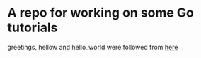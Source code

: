 # A repo for working on some Go tutorials

greetings, hellow and hello_world were followed from [here](https://go.dev/doc/tutorial/module-conclusion)
